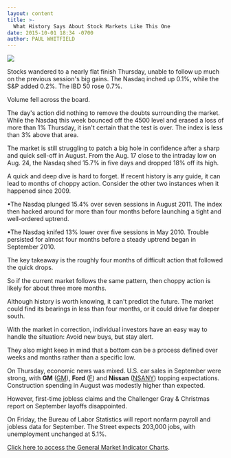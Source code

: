 ```yaml
---
layout: content
title: >-
  What History Says About Stock Markets Like This One
date: 2015-10-01 18:34 -0700
author: PAUL WHITFIELD
---
```






![](https://www.investors.com/wp-content/uploads/ibd-migrated-images/MPv_151002_635793081299528993.png)









  

Stocks wandered to a nearly flat finish Thursday, unable to follow up much on the previous session's big gains. The Nasdaq inched up 0.1%, while the S&P added 0.2%. The IBD 50 rose 0.7%.

  

Volume fell across the board.

  

The day's action did nothing to remove the doubts surrounding the market. While the Nasdaq this week bounced off the 4500 level and erased a loss of more than 1% Thursday, it isn't certain that the test is over. The index is less than 3% above that area.

  

The market is still struggling to patch a big hole in confidence after a sharp and quick sell-off in August. From the Aug. 17 close to the intraday low on Aug. 24, the Nasdaq shed 15.7% in five days and dropped 18% off its high.

  

A quick and deep dive is hard to forget. If recent history is any guide, it can lead to months of choppy action. Consider the other two instances when it happened since 2009.

  

•The Nasdaq plunged 15.4% over seven sessions in August 2011. The index then hacked around for more than four months before launching a tight and well-ordered uptrend.

  

•The Nasdaq knifed 13% lower over five sessions in May 2010. Trouble persisted for almost four months before a steady uptrend began in September 2010.

  

The key takeaway is the roughly four months of difficult action that followed the quick drops.

  

So if the current market follows the same pattern, then choppy action is likely for about three more months.

  

Although history is worth knowing, it can't predict the future. The market could find its bearings in less than four months, or it could drive far deeper south.

  

With the market in correction, individual investors have an easy way to handle the situation: Avoid new buys, but stay alert.

  

They also might keep in mind that a bottom can be a process defined over weeks and months rather than a specific low.

  

On Thursday, economic news was mixed. U.S. car sales in September were strong, with **GM** ([GM](https://research.investors.com/quote.aspx?symbol=GM)), **Ford** ([F](https://research.investors.com/quote.aspx?symbol=F)) and **Nissan** ([NSANY](https://research.investors.com/quote.aspx?symbol=NSANY)) topping expectations. Construction spending in August was modestly higher than expected.

  

However, first-time jobless claims and the Challenger Gray & Christmas report on September layoffs disappointed.

  

On Friday, the Bureau of Labor Statistics will report nonfarm payroll and jobless data for September. The Street expects 203,000 jobs, with unemployment unchanged at 5.1%.

  

[Click here to access the General Market Indicator Charts](https://www.investors.com/pdf/GMI_100215.pdf).




